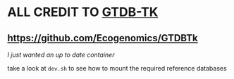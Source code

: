 # ALL CREDIT TO [GTDB-TK](https://github.com/Ecogenomics/GTDBTk)
## https://github.com/Ecogenomics/GTDBTk
*I just wanted an up to date container*

take a look at `dev.sh` to see how to mount the required reference databases
